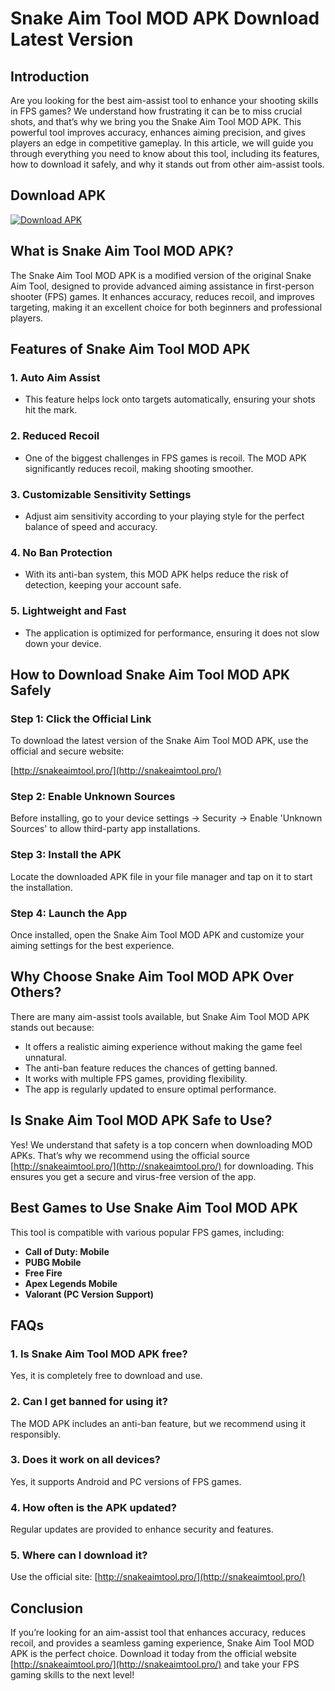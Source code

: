 # Snake Aim Tool MOD APK Download Latest Version

## Introduction

Are you looking for the best aim-assist tool to enhance your shooting skills in FPS games? We understand how frustrating it can be to miss crucial shots, and that’s why we bring you the Snake Aim Tool MOD APK. This powerful tool improves accuracy, enhances aiming precision, and gives players an edge in competitive gameplay. In this article, we will guide you through everything you need to know about this tool, including its features, how to download it safely, and why it stands out from other aim-assist tools.

## Download APK

[![Download APK](https://via.placeholder.com/200x50?text=Download+APK)](http://snakeaimtool.pro/)

## What is Snake Aim Tool MOD APK?

The Snake Aim Tool MOD APK is a modified version of the original Snake Aim Tool, designed to provide advanced aiming assistance in first-person shooter (FPS) games. It enhances accuracy, reduces recoil, and improves targeting, making it an excellent choice for both beginners and professional players.

## Features of Snake Aim Tool MOD APK

### 1. Auto Aim Assist
- This feature helps lock onto targets automatically, ensuring your shots hit the mark.

### 2. Reduced Recoil
- One of the biggest challenges in FPS games is recoil. The MOD APK significantly reduces recoil, making shooting smoother.

### 3. Customizable Sensitivity Settings
- Adjust aim sensitivity according to your playing style for the perfect balance of speed and accuracy.

### 4. No Ban Protection
- With its anti-ban system, this MOD APK helps reduce the risk of detection, keeping your account safe.

### 5. Lightweight and Fast
- The application is optimized for performance, ensuring it does not slow down your device.

## How to Download Snake Aim Tool MOD APK Safely

### Step 1: Click the Official Link
To download the latest version of the Snake Aim Tool MOD APK, use the official and secure website:

[http://snakeaimtool.pro/](http://snakeaimtool.pro/)

### Step 2: Enable Unknown Sources
Before installing, go to your device settings → Security → Enable 'Unknown Sources' to allow third-party app installations.

### Step 3: Install the APK
Locate the downloaded APK file in your file manager and tap on it to start the installation.

### Step 4: Launch the App
Once installed, open the Snake Aim Tool MOD APK and customize your aiming settings for the best experience.

## Why Choose Snake Aim Tool MOD APK Over Others?

There are many aim-assist tools available, but Snake Aim Tool MOD APK stands out because:

- It offers a realistic aiming experience without making the game feel unnatural.
- The anti-ban feature reduces the chances of getting banned.
- It works with multiple FPS games, providing flexibility.
- The app is regularly updated to ensure optimal performance.

## Is Snake Aim Tool MOD APK Safe to Use?

Yes! We understand that safety is a top concern when downloading MOD APKs. That’s why we recommend using the official source [http://snakeaimtool.pro/](http://snakeaimtool.pro/) for downloading. This ensures you get a secure and virus-free version of the app.

## Best Games to Use Snake Aim Tool MOD APK

This tool is compatible with various popular FPS games, including:

- **Call of Duty: Mobile**
- **PUBG Mobile**
- **Free Fire**
- **Apex Legends Mobile**
- **Valorant (PC Version Support)**

## FAQs

### 1. Is Snake Aim Tool MOD APK free?
Yes, it is completely free to download and use.

### 2. Can I get banned for using it?
The MOD APK includes an anti-ban feature, but we recommend using it responsibly.

### 3. Does it work on all devices?
Yes, it supports Android and PC versions of FPS games.

### 4. How often is the APK updated?
Regular updates are provided to enhance security and features.

### 5. Where can I download it?
Use the official site: [http://snakeaimtool.pro/](http://snakeaimtool.pro/)

## Conclusion

If you’re looking for an aim-assist tool that enhances accuracy, reduces recoil, and provides a seamless gaming experience, Snake Aim Tool MOD APK is the perfect choice. Download it today from the official website [http://snakeaimtool.pro/](http://snakeaimtool.pro/) and take your FPS gaming skills to the next level!
